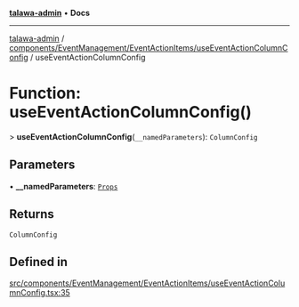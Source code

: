 [**talawa-admin**](../../../../../README.md) • **Docs**

***

[talawa-admin](../../../../../modules.md) / [components/EventManagement/EventActionItems/useEventActionColumnConfig](../README.md) / useEventActionColumnConfig

# Function: useEventActionColumnConfig()

\> **useEventActionColumnConfig**(`__namedParameters`): `ColumnConfig`

## Parameters

• **\_\_namedParameters**: [`Props`](../type-aliases/Props.md)

## Returns

`ColumnConfig`

## Defined in

[src/components/EventManagement/EventActionItems/useEventActionColumnConfig.tsx:35](https://github.com/PalisadoesFoundation/talawa-admin/blob/7496bb3a4c3730e7e3caee73f8bf91c3031e4ae6/src/components/EventManagement/EventActionItems/useEventActionColumnConfig.tsx#L35)

